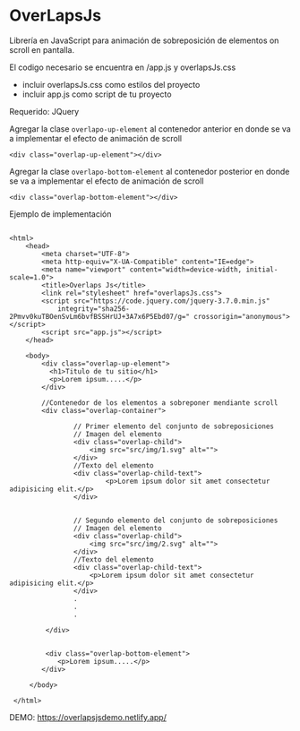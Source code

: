 # OverLapsJs

Librería en JavaScript para animación de sobreposición de elementos on scroll en pantalla.

El codigo necesario se encuentra en /app.js y overlapsJs.css

- incluir overlapsJs.css como estilos del proyecto
- incluir app.js como script de tu proyecto

Requerido: JQuery


Agregar la clase `overlapo-up-element` al contenedor anterior en donde se va a implementar el efecto de animación de scroll
```
<div class="overlap-up-element"></div>
```
Agregar la clase `overlapo-bottom-element` al contenedor posterior en donde se va a implementar el efecto de animación de scroll

```
<div class="overlap-bottom-element"></div>
```

Ejemplo de implementación

```

<html>
    <head>
        <meta charset="UTF-8">
        <meta http-equiv="X-UA-Compatible" content="IE=edge">
        <meta name="viewport" content="width=device-width, initial-scale=1.0">
        <title>Overlaps Js</title>
        <link rel="stylesheet" href="overlapsJs.css">
        <script src="https://code.jquery.com/jquery-3.7.0.min.js"
            integrity="sha256-2Pmvv0kuTBOenSvLm6bvfBSSHrUJ+3A7x6P5Ebd07/g=" crossorigin="anonymous"></script>
        <script src="app.js"></script>
    </head>

    <body>
        <div class="overlap-up-element">
          <h1>Titulo de tu sitio</h1>
          <p>Lorem ipsum.....</p>
        </div>

        //Contenedor de los elementos a sobreponer mendiante scroll
        <div class="overlap-container">

                // Primer elemento del conjunto de sobreposiciones
                // Imagen del elemento
                <div class="overlap-child">
                    <img src="src/img/1.svg" alt="">
                </div>
                //Texto del elemento
                <div class="overlap-child-text">
                        <p>Lorem ipsum dolor sit amet consectetur adipisicing elit.</p>
                </div>


                // Segundo elemento del conjunto de sobreposiciones
                // Imagen del elemento
                <div class="overlap-child">
                    <img src="src/img/2.svg" alt="">
                </div>
                //Texto del elemento
                <div class="overlap-child-text">
                    <p>Lorem ipsum dolor sit amet consectetur adipisicing elit.</p>
                </div>
                .
                .
                .

         </div>


         <div class="overlap-bottom-element">
            <p>Lorem ipsum.....</p>
        </div>

     </body>
 
 </html>
 ```

DEMO: https://overlapsjsdemo.netlify.app/

